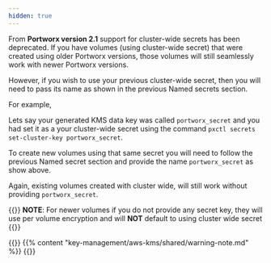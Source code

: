 ```yaml
---
hidden: true
---
```


From **Portworx version 2.1** support for cluster-wide secrets has been deprecated. If you have volumes (using cluster-wide secret) that were created using older Portworx versions, those volumes will still seamlessly work with newer Portworx versions.

However, if you wish to use your previous cluster-wide secret, then you will need to pass its name as shown in the previous Named secrets section.

For example,

Lets say your generated KMS data key was called `portworx_secret` and you had set it as a your cluster-wide secret using the command `pxctl secrets set-cluster-key portworx_secret`.

To create new volumes using that same secret you will need to follow the previous Named secret section and provide the name `portworx_secret` as show above.

Again, existing volumes created with cluster wide, will still work without providing `portworx_secret`.

{{<info>}}
**NOTE**: For newer volumes if you do not provide any secret key, they will use per volume encryption and will **NOT** default to using cluster wide secret
{{</info>}}


{{<info>}}
{{% content "key-management/aws-kms/shared/warning-note.md" %}}
{{</info>}}
